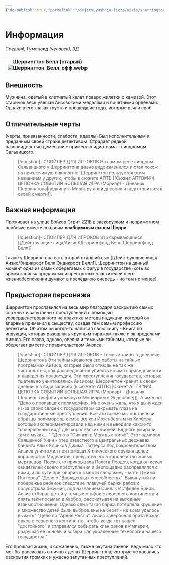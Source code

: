 ```yaml
---
{"dg-publish":true,"permalink":"/dejstvuyushhie-licza/aizis/sherrington-bell/","dgPassFrontmatter":true}
---
```


# Информация
*Средний, Гуманоид (человек), ЗД*

| Шеррингтон Белл (старый)<br>![Шеррингтон_Белл_офф.webp](/img/user/%D0%A8%D0%B5%D1%80%D1%80%D0%B8%D0%BD%D0%B3%D1%82%D0%BE%D0%BD_%D0%91%D0%B5%D0%BB%D0%BB_%D0%BE%D1%84%D1%84.webp) |
| --------------------------------------------------------- |
## Внешность
Мужчина, одетый в клетчатый халат поверх жилетки с камизой. Этот старичок весь увешан Аизовскими медалями и почетными орденами. Однако в его глазах грусть и прошедшие годы, которые взяли своё.
## Отличительные черты
(черты, привязанности, слабости, идеалы)
Был исполнительным и преданным своей стране детективом.
Страдает редкой разновидностью деменции с примесью идиотизма - синдромом Сальвицкого.
> [!question]- СПОЙЛЕР ДЛЯ ИГРОКОВ
> На самом деле синдром Сальвицкого у Шеррингтона давно видоизменился и стал похож на неизлечимую онкологию.
> Шеррингтон пользуется этим незнанием у других, чтобы в сюжете АПТВ [[Сюжет АПТВ#№4. ЦЕПОЧКА СОБЫТИЙ БОЛЬШАЯ ИГРА (Мориар) - Дневник Шеррингтона\|подкинуть Мориару свой дневник и подготовиться к своей смерти]].
## Важная информация
Проживает на улице Бэйкер Стрит 221Б в заскорузлом и неприметном особняке вместе со своим **слабоумным сыном Шерри**.
> [!question]- СПОЙЛЕР ДЛЯ ИГРОКОВ
> Это скрывающийся [[Действующие лица/Аизис/Шеррингфорд Белл\|Шеррингфорд Белл]].

Также у Шеррингтона есть второй старший сын [[Действующие лица/Аизис/Эндикрофт Белл\|Эндикрофт Белл]].
Шеррингтон на данный момент одна из самых оберегаемых фигур в государстве (хоть во время засилья продажных и преступных властителей о его жизниобеспечении думают в последнюю очередь - но тем не менее).
## Предыстория персонажа
Шеррингтон прославился на весь мир благодаря раскрытию самых сложных и запутанных преступлений с помощью усовершенствованного на практике метода индукции, который он впервые применил к сыществу, создав тем самым профессию детектива. Об этом он когда-то написал свою книгу - Книга по индукции, которая разошлась крупным тиражом также и за пределами Аизиса.
Его слава, однако, овеяна и темными тайнами, которые он оберегает вместе с правительством Аизиса.
> [!question]- СПОЙЛЕР ДЛЯ ИГРОКОВ - Темные тайны в дневнике Шеррингтона
> Эти тайны касаются его работы на тайных программах Аизиса, которые были отнюдь не так же чистоплотны, как расследование убийств во имя справедливости и наведения правосудия. Эти преступления государства, которые тщательно уничтожались Аизисом, Шеррингтон хранит в своем дневнике в виде записей (в сюжете АПТВ [[Сюжет АПТВ#№4. ЦЕПОЧКА СОБЫТИЙ БОЛЬШАЯ ИГРА (Мориар) - Дневник Шеррингтона\|они упомянуты Мориаром в Эндшпиле]]).
> А именно:
> “Дело о пропавших полиморфах. Мне очень жаль, что я вынужден из-за своих связей с государством закрывать глаза на государственные преступления. Все это время мы поставляли образцы полиморфов семье волков Йохенбергам из Харбора, которые экспериментировали над ними и выводили какой-то "совершенный вид" для королевских кровей. Бедняги умирали там в муках... " 
> "Дело о "Сиянии в Мертвых топях". Этот адмирал Священной Унии - отец известного в центральных державах бандита Алых Клинков Джима Пэттерса под покровительством Аизиса уничтожил при помощи Хтонического оружия целое королевство Миднайтов, превратив его в королевство живых мертвецов. Позже его прикрывала Палата Лордов, когда он искал свидетелей своего преступления и беспощадно расправлялся с ними, и по сути приговорив к смерти свою жену - мать Джима Пэттерса"
> "Дело о "Врожденных способностях". Выкинутый на побережье ребенок следствие плавучей баржи рабов с полуострова безумия, под названием Сиилак Истфеден Брион. Аизис отбирал детей у темных эльфов с северного континента и опять таки посылал в Харбор, рассчитывая на выгодные взаимоотношения. Однако одна такая баржа потерпела крушение и множество детей были выброшены на берег - не всем удалось выжить"
> "Дело по "Арене Чести". Аизис завербовал брата вождя орков с северного континента, чтобы когда тот нашел "достойного" и отправился собирать клан орков в Империи, разрушая ее основы и возвращая украденные технологии нашего государства."

Его прошлая жизнь, к сожалению, также окутана тайной, ведь мало кто мог бы рассказать о личных делах Шеррингтона, которые не касались раскрытия громких и ужасно запутанных преступлений.